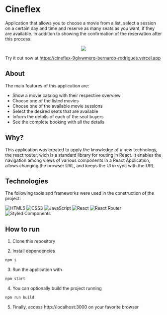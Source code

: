 # Cineflex

Application that allows you to choose a movie from a list, select a session on a certain day and time and reserve as many seats as you want, if they are available. In addition to showing the confirmation of the reservation after this process.

<div align='center'>
  <img style='ustify-content: center' src='/src/assets/gif/Cineflex.gif' />
</div>

Try it out now at https://cineflex-9glvwmerq-bernardo-rodrigues.vercel.app

## About

The main features of this application are:

- Show a movie catalog with their respective overview
- Choose one of the listed movies
- Choose one of the available movie sessions
- Select the desired seats that are available
- Inform the details of each of the seat buyers
- See the complete booking with all the details

## Why?

This application was created to apply the knowledge of a new technology, the react router, wich is a standard library for routing in React. It enables the navigation among views of various components in a React Application, allows changing the browser URL, and keeps the UI in sync with the URL.

## Technologies

The following tools and frameworks were used in the construction of the project:<br>


  ![HTML5](https://img.shields.io/badge/html5-%23E34F26.svg?style=for-the-badge&logo=html5&logoColor=white)
  ![CSS3](https://img.shields.io/badge/css3-%231572B6.svg?style=for-the-badge&logo=css3&logoColor=white)
  ![JavaScript](https://img.shields.io/badge/javascript-%23323330.svg?style=for-the-badge&logo=javascript&logoColor=%23F7DF1E)
  ![React](https://img.shields.io/badge/react-%2320232a.svg?style=for-the-badge&logo=react&logoColor=%2361DAFB)
  ![React Router](https://img.shields.io/badge/React_Router-CA4245?style=for-the-badge&logo=react-router&logoColor=white)
  ![Styled Components](https://img.shields.io/badge/styled--components-DB7093?style=for-the-badge&logo=styled-components&logoColor=white)


## How to run

1. Clone this repository

2. Install dependencies
```bash
npm i
```

3. Run the application with
```bash
npm start
```

4. You can optionally build the project running
```bash
npm run build
```
5. Finally, access http://localhost:3000 on your favorite browser
